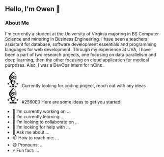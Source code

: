 ## Hello, I'm Owen :wave:

### About Me 

I'm currently a student at the University of Virginia majoring in BS Computer Science and minoring in Business Engineering.
I have been a teachers assistant for database, software development essentials and programming languages for web development.
Through my experience at UVA, I have been a part of two research projects, one focusing on data parallelism and deep learning, then the other 
focusing on cloud application for medical purposes. Also, I was a DevOps intern for nCino.

<img src="./icons/codeproject.svg" height="50"> Currently looking for coding project, reach out with any ideas <img src="./icons/codeproject.svg" height="50">
#2560E0
Here are some ideas to get you started:

- 🔭 I’m currently working on ...
- 🌱 I’m currently learning ...
- 👯 I’m looking to collaborate on ...
- 🤔 I’m looking for help with ...
- 💬 Ask me about ...
- 📫 How to reach me: ...
- 😄 Pronouns: ...
- ⚡ Fun fact: ...
